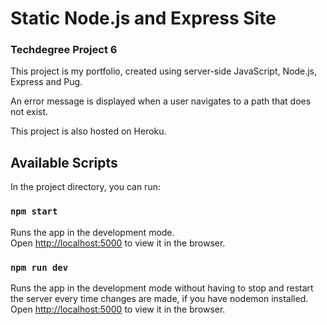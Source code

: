 # Static Node.js and Express Site

### Techdegree Project 6

This project is my portfolio, created using server-side JavaScript, Node.js, Express and Pug.

An error message is displayed when a user navigates to a path that does not exist.

This project is also hosted on Heroku.

## Available Scripts

In the project directory, you can run:

### `npm start`

Runs the app in the development mode.<br>
Open [http://localhost:5000](http://localhost:5000) to view it in the browser.

### `npm run dev`

Runs the app in the development mode without having to stop and restart the server every time changes are made, if you have nodemon installed. <br>
Open [http://localhost:5000](http://localhost:5000) to view it in the browser.

